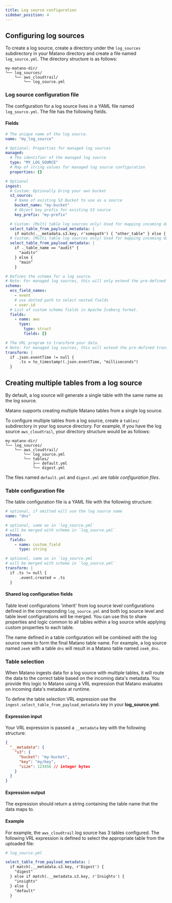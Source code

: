 ```yaml
---
title: Log source configuration
sidebar_position: 4
---
```


## Configuring log sources

To create a log source, create a directory under the `log_sources` subdirectory in your Matano directory and create a file named `log_source.yml`. The directory structure is as follows:

```
my-matano-dir/
└── log_sources/
    └── aws_cloudtrail/
        └── log_source.yml
```

### Log source configuration file

The configuration for a log source lives in a YAML file named `log_source.yml`. The file has the following fields.

#### Fields

```yml
# The unique name of the log source.
name: "my_log_source"

# Optional: Properties for managed log sources
managed:
  # The identifier of the managed log source
  type: "MY_LOG_SOURCE"
  # Map of string values for managed log source configuration
  properties: {}

# Optional
ingest:
  # Custom: Optionally bring your own bucket
  s3_source:
    # Name of existing S3 Bucket to use as a source
    bucket_name: "my-bucket"
    # Object key prefix for existing S3 source
    key_prefix: "my-prefix"

  # Custom: (Multi table log sources only) Used for mapping incoming data to the appropriate table at runtime based on file object metadata
  select_table_from_payload_metadata: |
    if match(.__metadata.s3.key, r'somepath') { "other_table" } else { "main_table" }
  # Custom: (Multi table log sources only) Used for mapping incoming data to the appropriate table at runtime dynamically based on each event
  select_table_from_payload_metadata: |
    if ._table_name == "audit" {
      "audits"
    } else {
      "main"
    }

# Defines the schema for a log source.
# Note: For managed log sources, this will only extend the pre-defined schema with additional fields.
schema:
  ecs_field_names:
    - event
    # use dotted path to select nested fields
    - user.id
  # List of custom schema fields in Apache Iceberg format.
  fields:
    - name: aws
      type:
        type: struct
        fields: []

# The VRL program to transform your data.
# Note: For managed log sources, this will extend the pre-defined transformations and run afterwards allowing you to perform any additional custom transformations.
transform: |
  if .json.eventTime != null {
      .ts = to_timestamp!(.json.eventTime, "milliseconds")
  }
```

## Creating multiple tables from a log source

By default, a log source will generate a single table with the same name as the log source.

Matano supports creating multiple Matano tables from a single log source.

To configure multiple tables from a log source, create a `tables/` subdirectory in your log source directory. For example, if you have the log source `aws_cloudtrail`, your directory structure would be as follows:

```
my-matano-dir/
└── log_sources/
    └── aws_cloudtrail/
        └── log_source.yml
        └── tables/
            ├── default.yml
            └── digest.yml
```

The files named `default.yml` and `digest.yml` are _table configuration files_.

### Table configuration file

The table configuration file is a YAML file with the following structure:

```yml
# optional, if omitted will use the log source name
name: "dns"

# optional, same as in `log_source.yml`
# will be merged with schema in `log_source.yml`
schema:
  fields:
    - name: custom_field
      type: string

# optional, same as in `log_source.yml
# will be merged with schema in `log_source.yml`
transform: |
  if .ts != null {
      .event.created = .ts
  }
```

#### Shared log configuration fields 

Table level configurations 'inherit' from log source level configurations defined in the corresponding `log_source.yml` and both log source level and table level configurations will be merged. You can use this to share properties and logic common to all tables within a log source while applying custom properties to each table.

The name defined in a table configuration will be combined with the log source name to form the final Matano table name. For example, a log source named `zeek` with a table `dns` will result in a Matano table named `zeek_dns`.

### Table selection

When Matano ingests data for a log source with multiple tables, it will route the data to the correct table based on the incoming data's metadata. You provide this logic to Matano using a VRL expression that Matano evaluates on incoming data's metadata at runtime.

To define the table selection VRL expression use the `ingest.select_table_from_payload_metadata` key in your **log_source.yml**.

#### Expression input

Your VRL expression is passed a `__metadata` key with the following structure:

```json
{
  "__metadata": {
    "s3": {
      "bucket": "my-bucket",
      "key": "my/key",
      "size": 123456 // integer bytes
    }
  }
}
```

#### Expression output

The expression should return a string containing the table name that the data maps to.

#### Example

For example, the `aws_cloudtrail` log source has 3 tables configured. The following VRL expression is defined to select the appropriate table from the uploaded file:

```yml
# log_source.yml

select_table_from_payload_metadata: |
  if match(.__metadata.s3.key, r'Digest') {
    "digest"
  } else if match(.__metadata.s3.key, r'Insights') {
    "insights"
  } else {
    "default"
  }
```
